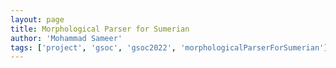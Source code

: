 ```yaml
---
layout: page
title: Morphological Parser for Sumerian
author: 'Mohammad Sameer'
tags: ['project', 'gsoc', 'gsoc2022', 'morphologicalParserForSumerian']
---
```


